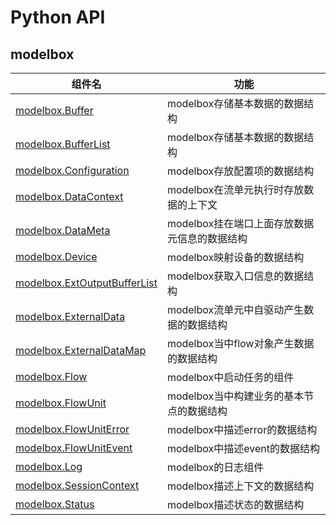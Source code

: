 # Python API

## modelbox

|组件名|功能|
|-|-|
|[modelbox.Buffer](python/modelbox_buffer.md)| modelbox存储基本数据的数据结构|
|[modelbox.BufferList](python/modelbox_bufferlist.md)| modelbox存储基本数据的数据结构 |
|[modelbox.Configuration](python/modelbox_configuration.md)| modelbox存放配置项的数据结构|
|[modelbox.DataContext](python/modelbox_datacontext.md)| modelbox在流单元执行时存放数据的上下文|
|[modelbox.DataMeta](python/modelbox_datameta.md)| modelbox挂在端口上面存放数据元信息的数据结构|
|[modelbox.Device](python/modelbox_device.md)| modelbox映射设备的数据结构|
|[modelbox.ExtOutputBufferList](python/modelbox_extoutputbufferlist.md)| modelbox获取入口信息的数据结构 |
|[modelbox.ExternalData](python/modelbox_externaldata.md)| modelbox流单元中自驱动产生数据的数据结构|
|[modelbox.ExternalDataMap](python/modelbox_externaldatamap.md)| modelbox当中flow对象产生数据的数据结构|
|[modelbox.Flow](python/modelbox_flow.md)| modelbox中启动任务的组件|
|[modelbox.FlowUnit](python/modelbox_flowunit.md)| modelbox当中构建业务的基本节点的数据结构|
|[modelbox.FlowUnitError](python/modelbox_flowuniterror.md)| modelbox中描述error的数据结构 |
|[modelbox.FlowUnitEvent](python/modelbox_flowunitevent.md)| modelbox中描述event的数据结构|
|[modelbox.Log](python/modelbox_log.md)| modelbox的日志组件|
|[modelbox.SessionContext](python/modelbox_sessioncontext.md)| modelbox描述上下文的数据结构|
|[modelbox.Status](python/modelbox_status.md)| modelbox描述状态的数据结构|
